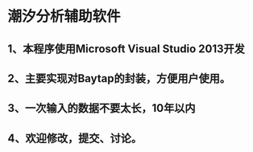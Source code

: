 # 潮汐分析辅助软件

## 1、本程序使用Microsoft Visual Studio  2013开发
## 2、主要实现对Baytap的封装，方便用户使用。
## 3、一次输入的数据不要太长，10年以内
## 4、欢迎修改，提交、讨论。
